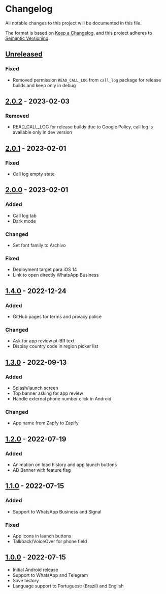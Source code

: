 # Changelog
All notable changes to this project will be documented in this file.

The format is based on [Keep a Changelog](https://keepachangelog.com/en/1.0.0/),
and this project adheres to [Semantic Versioning](https://semver.org/spec/v2.0.0.html).

## [Unreleased]

### Fixed

- Removed permission `READ_CALL_LOG` from `call_log` package for release builds and keep only in debug

## [2.0.2] - 2023-02-03

### Removed

- READ_CALL_LOG for release builds due to Google Policy, call log is available only in dev version

## [2.0.1] - 2023-02-01

### Fixed

- Call log empty state

## [2.0.0] - 2023-02-01

### Added

- Call log tab
- Dark mode

### Changed

- Set font family to Archivo

### Fixed

- Deployment target para iOS 14
- Link to open directly WhatsApp Business

## [1.4.0] - 2022-12-24

### Added

- GitHub pages for terms and privacy police

### Changed

- Ask for app review pt-BR text
- Display country code in region picker list

## [1.3.0] - 2022-09-13

### Added

- Splash/launch screen
- Top banner asking for app review
- Handle external phone number click in Android

### Changed

- App name from Zapfy to Zapify

## [1.2.0] - 2022-07-19

### Added

- Animation on load history and app launch buttons
- AD Banner with feature flag

## [1.1.0] - 2022-07-15

### Added

- Support to WhatsApp Business and Signal

### Fixed

- App icons in launch buttons
- Talkback/VoiceOver for phone field

## [1.0.0] - 2022-07-15

- Initial Android release
- Support to WhatsApp and Telegram
- Save history
- Language support to Portuguese (Brazil) and English

[Unreleased]: https://github.com/trilobitech/zapify/compare/v2.0.2...HEAD
[2.0.2]: https://github.com/trilobitech/zapify/compare/v2.0.1...v2.0.2
[2.0.1]: https://github.com/trilobitech/zapify/compare/v2.0.0...v2.0.1
[2.0.0]: https://github.com/trilobitech/zapify/compare/v1.4.0...v2.0.0
[1.4.0]: https://github.com/trilobitech/zapify/compare/v1.3.0...v1.4.0
[1.3.0]: https://github.com/trilobitech/zapify/compare/v1.2.0...v1.3.0
[1.2.0]: https://github.com/trilobitech/zapify/compare/v1.1.0...v1.2.0
[1.1.0]: https://github.com/trilobitech/zapify/compare/v1.0.0...v1.1.0
[1.0.0]: https://github.com/trilobitech/zapify/releases/tag/v1.0.0

